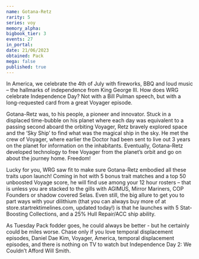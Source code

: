 ```yaml
---
name: Gotana-Retz
rarity: 5
series: voy
memory_alpha:
bigbook_tier: 3
events: 27
in_portal:
date: 21/06/2023
obtained: Pack
mega: false
published: true
---
```


In America, we celebrate the 4th of July with fireworks, BBQ and loud music – the hallmarks of independence from King George III. How does WRG celebrate Independence Day? Not with a Bill Pulman speech, but with a long-requested card from a great Voyager episode. 

Gotana-Retz was, to his people, a pioneer and innovator.  Stuck in a displaced time-bubble on his planet where each day was equivalent to a passing second aboard the orbiting Voyager, Retz bravely explored space and the ‘Sky Ship’ to find what was the magical ship in the sky. He met the crew of Voyager, where earlier the Doctor had been sent to live out 3 years on the planet for information on the inhabitants. Eventually, Gotana-Retz developed technology to free Voyager from the planet’s orbit and go on about the journey home. Freedom!

Lucky for you, WRG saw fit to make sure Gotana-Retz embodied all these traits upon launch!  Coming in hot with 5 bonus trait matches and a top 50 unboosted Voyage score, he will find use among your 12 hour rosters – that is unless you are stacked to the gills with AGIMUS, Mirror Mariners, COP Founders or shadow covered Selas. Even still, the big allure to get you to part ways with your dilithium (that you can always buy more of at store.startrektimelines.com, updated today!) is that he launches with 5 Stat-Boosting Collections, and a 25% Hull Repair/ACC ship ability.

As Tuesday Pack fodder goes, he could always be better -  but he certainly could be miles worse. Chase only if you love temporal displacement episodes, Daniel Dae Kim, Voyager, America, temporal displacement episodes, and there is nothing on TV to watch but Independence Day 2: We Couldn’t Afford Will Smith.
